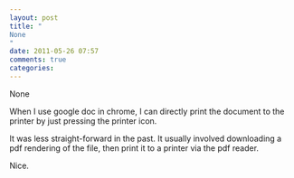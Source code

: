 ```yaml
---
layout: post
title: "
None
"
date: 2011-05-26 07:57
comments: true
categories: 
---
```


None


When I use google doc in chrome, I can directly print the document to the printer by just pressing the printer icon. 


It was less straight-forward in the past. It usually involved downloading a pdf rendering of the file, then print it to a printer via the pdf reader.


Nice.


